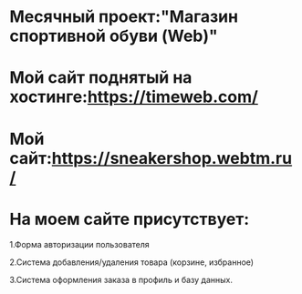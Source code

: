 # Месячный проект:"Магазин спортивной обуви (Web)"

# Мой сайт поднятый на хостинге:https://timeweb.com/

# Мой сайт:https://sneakershop.webtm.ru/

# На моем сайте присутствует:
1.Форма авторизации пользователя

2.Система добавления/удаления товара (корзине, избранное)

3.Система оформления заказа в профиль и базу данных.
